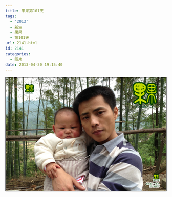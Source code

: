 ```yaml
---
title: 果果第101天
tags:
  - '2013'
  - 新生
  - 果果
  - 第101天
url: 2141.html
id: 2141
categories:
  - 图片
date: 2013-04-30 19:15:40
---
```


[![](/images/uploads/2013/05/果果诞生第101天.jpg "果果诞生第101天")](/images/uploads/2013/05/果果诞生第101天.jpg)